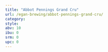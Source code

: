 ```yaml
---
title: "Abbot Pennings Grand Cru"
url: /egan-brewing/abbot-pennings-grand-cru/
category: 
style: 
abv: 10
ibu: 0
srm: 0
upc: 0
---
```


